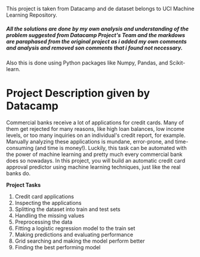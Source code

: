 This project is taken from Datacamp and de dataset belongs to UCI Machine Learning Repository.

##### *All the solutions are done by my own analysis and understanding of the problem suggested from Datacamp Project's Team and the markdows are paraphased from the original project as i added my own comments and analysis and removed son comments that i found not necessary.*

Also this is done using Python packages like Numpy, Pandas, and Scikit-learn.

# **Project Description given by Datacamp**
Commercial banks receive a lot of applications for credit cards. Many of them get rejected for many reasons, like high loan balances, low income levels, or too many inquiries on an individual's credit report, for example. Manually analyzing these applications is mundane, error-prone, and time-consuming (and time is money!). Luckily, this task can be automated with the power of machine learning and pretty much every commercial bank does so nowadays. In this project, you will build an automatic credit card approval predictor using machine learning techniques, just like the real banks do.


**Project Tasks**
1. Credit card applications
2. Inspecting the applications
3. Splitting the dataset into train and test sets
4. Handling the missing values 
5. Preprocessing the data 
6. Fitting a logistic regression model to the train set
7. Making predictions and evaluating performance
8. Grid searching and making the model perform better
9. Finding the best performing model




